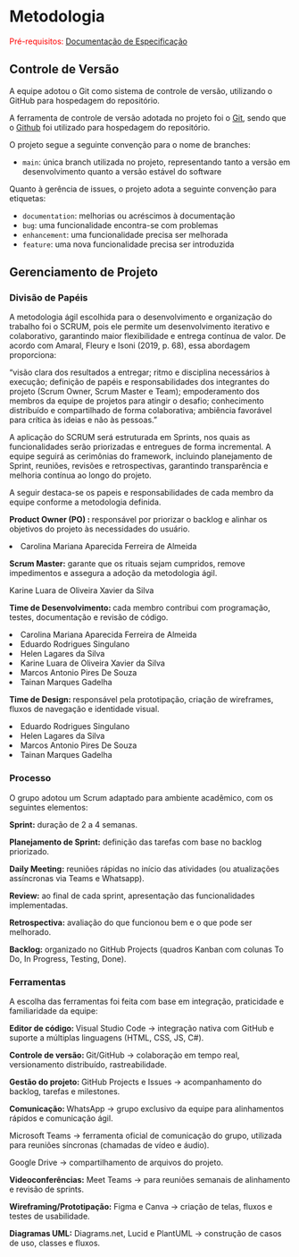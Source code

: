 
# Metodologia

<span style="color:red">Pré-requisitos: <a href="2-Especificação do Projeto.md"> Documentação de Especificação</a></span>

## Controle de Versão

A equipe adotou o Git como sistema de controle de versão, utilizando o GitHub para hospedagem do repositório.

A ferramenta de controle de versão adotada no projeto foi o [Git](https://git-scm.com/), sendo que o [Github](https://github.com)
foi utilizado para hospedagem do repositório.

O projeto segue a seguinte convenção para o nome de branches:

- `main`: única branch utilizada no projeto, representando tanto a versão em desenvolvimento quanto a versão estável do software

Quanto à gerência de issues, o projeto adota a seguinte convenção para
etiquetas:

- `documentation`: melhorias ou acréscimos à documentação
- `bug`: uma funcionalidade encontra-se com problemas
- `enhancement`: uma funcionalidade precisa ser melhorada
- `feature`: uma nova funcionalidade precisa ser introduzida

## Gerenciamento de Projeto

### Divisão de Papéis

A metodologia ágil escolhida para o desenvolvimento e organização do trabalho foi o SCRUM, pois ele permite um desenvolvimento iterativo e colaborativo, garantindo maior flexibilidade e entrega contínua de valor. De acordo com Amaral, Fleury e Isoni (2019, p. 68), essa abordagem proporciona:

“visão clara dos resultados a entregar; ritmo e disciplina necessários à execução; definição de papéis e responsabilidades dos integrantes do projeto (Scrum Owner, Scrum Master e Team); empoderamento dos membros da equipe de projetos para atingir o desafio; conhecimento distribuído e compartilhado de forma colaborativa; ambiência favorável para crítica às ideias e não às pessoas.”

A aplicação do SCRUM será estruturada em Sprints, nos quais as funcionalidades serão priorizadas e entregues de forma incremental. A equipe seguirá as cerimônias do framework, incluindo planejamento de Sprint, reuniões, revisões e retrospectivas, garantindo transparência e melhoria contínua ao longo do projeto.

A seguir destaca-se os papeis e responsabilidades de cada membro da equipe conforme a metodologia definida.

<b>Product Owner (PO) : </b> responsável por priorizar o backlog e alinhar os objetivos do projeto às necessidades do usuário.

<li>Carolina Mariana Aparecida Ferreira de Almeida</li>

<b>Scrum Master:</b> garante que os rituais sejam cumpridos, remove impedimentos e assegura a adoção da metodologia ágil.

Karine Luara de Oliveira Xavier da Silva

<b>Time de Desenvolvimento: </b> cada membro contribui com programação, testes, documentação e revisão de código.

<li>Carolina Mariana Aparecida Ferreira de Almeida</li>
<li>Eduardo Rodrigues Singulano</li>
<li>Helen Lagares da Silva</li>
<li>Karine Luara de Oliveira Xavier da Silva</li>
<li>Marcos Antonio Pires De Souza</li>
<li>Tainan Marques Gadelha</li>

<b>Time de Design: </b> responsável pela prototipação, criação de wireframes, fluxos de navegação e identidade visual.

<li>Eduardo Rodrigues Singulano</li>
<li>Helen Lagares da Silva</li>
<li>Marcos Antonio Pires De Souza</li>
<li>Tainan Marques Gadelha</li>

### Processo

O grupo adotou um Scrum adaptado para ambiente acadêmico, com os seguintes elementos:

<b> Sprint:</b> duração de 2 a 4 semanas.

<b> Planejamento de Sprint:</b> definição das tarefas com base no backlog priorizado.

<b> Daily Meeting:</b> reuniões rápidas no início das atividades (ou atualizações assíncronas via Teams e Whatsapp).

<b> Review:</b> ao final de cada sprint, apresentação das funcionalidades implementadas.

<b> Retrospectiva:</b> avaliação do que funcionou bem e o que pode ser melhorado.

<b> Backlog:</b> organizado no GitHub Projects (quadros Kanban com colunas To Do, In Progress, Testing, Done).

### Ferramentas

A escolha das ferramentas foi feita com base em integração, praticidade e familiaridade da equipe:

<b>Editor de código: </b> Visual Studio Code → integração nativa com GitHub e suporte a múltiplas linguagens (HTML, CSS, JS, C#).

<b> Controle de versão: </b> Git/GitHub → colaboração em tempo real, versionamento distribuído, rastreabilidade.

<b> Gestão do projeto: </b> GitHub Projects e Issues → acompanhamento do backlog, tarefas e milestones.

<b> Comunicação: </b> WhatsApp → grupo exclusivo da equipe para alinhamentos rápidos e comunicação ágil.

Microsoft Teams → ferramenta oficial de comunicação do grupo, utilizada para reuniões síncronas (chamadas de vídeo e áudio).

Google Drive → compartilhamento de arquivos do projeto.

<b> Videoconferências:</b> Meet Teams → para reuniões semanais de alinhamento e revisão de sprints.

<b> Wireframing/Prototipação:</b> Figma e Canva → criação de telas, fluxos e testes de usabilidade.

<b> Diagramas UML:</b> Diagrams.net, Lucid e PlantUML → construção de casos de uso, classes e fluxos.
